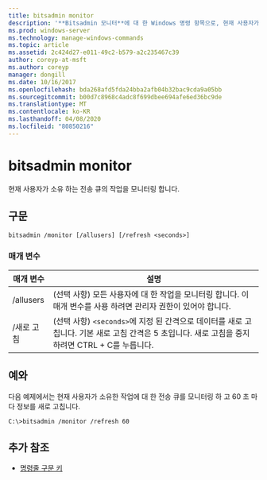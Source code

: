```yaml
---
title: bitsadmin monitor
description: '**Bitsadmin 모니터**에 대 한 Windows 명령 항목으로, 현재 사용자가 소유 하는 전송 큐의 작업을 모니터링 합니다.'
ms.prod: windows-server
ms.technology: manage-windows-commands
ms.topic: article
ms.assetid: 2c424d27-e011-49c2-b579-a2c235467c39
author: coreyp-at-msft
ms.author: coreyp
manager: dongill
ms.date: 10/16/2017
ms.openlocfilehash: bda268afd5fda24bba2afb04b32bac9cda9a05bb
ms.sourcegitcommit: b00d7c8968c4adc8f699dbee694afe6ed36bc9de
ms.translationtype: MT
ms.contentlocale: ko-KR
ms.lasthandoff: 04/08/2020
ms.locfileid: "80850216"
---
```

# <a name="bitsadmin-monitor"></a>bitsadmin monitor

현재 사용자가 소유 하는 전송 큐의 작업을 모니터링 합니다.

## <a name="syntax"></a>구문

```
bitsadmin /monitor [/allusers] [/refresh <seconds>]
```

### <a name="parameters"></a>매개 변수

| 매개 변수 | 설명 |
| -------------- | -------------- |
| /allusers | (선택 사항) 모든 사용자에 대 한 작업을 모니터링 합니다. 이 매개 변수를 사용 하려면 관리자 권한이 있어야 합니다. |
| /새로 고침 | (선택 사항) `<seconds>`에 지정 된 간격으로 데이터를 새로 고칩니다. 기본 새로 고침 간격은 5 초입니다. 새로 고침을 중지 하려면 CTRL + C를 누릅니다. |

## <a name="examples"></a><a name=BKMK_examples></a>예와

다음 예제에서는 현재 사용자가 소유한 작업에 대 한 전송 큐를 모니터링 하 고 60 초 마다 정보를 새로 고칩니다.

```
C:\>bitsadmin /monitor /refresh 60
```

## <a name="additional-references"></a>추가 참조

- [명령줄 구문 키](command-line-syntax-key.md)